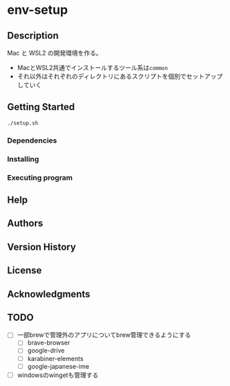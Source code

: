 # env-setup

## Description

Mac と WSL2 の開発環境を作る。

- MacとWSL2共通でインストールするツール系は`common`
- それ以外はそれぞれのディレクトリにあるスクリプトを個別でセットアップしていく

## Getting Started

`./setup.sh`

### Dependencies

### Installing

### Executing program

## Help

## Authors

## Version History

## License

## Acknowledgments

## TODO

- [ ] 一部brewで管理外のアプリについてbrew管理できるようにする
    - [ ] brave-browser
    - [ ] google-drive
    - [ ] karabiner-elements
    - [ ] google-japanese-ime

- [ ] windowsのwingetも管理する
